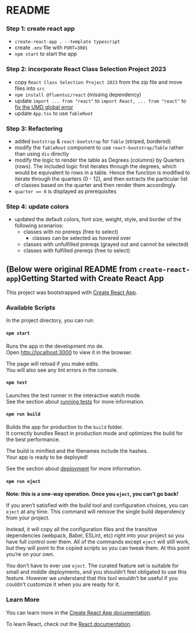 # README


### Step 1: create react app
* `create-react-app . --template typescript`
* create `.env` file with `PORT=3001`
* `npm start` to start the app

### Step 2: incorporate React Class Selection Project 2023
* copy `React Class Selection Project 2023` from the zip file and move files into `src`
* `npm install @fluentui/react` (missing dependency)
* update `import ... from "react"` to `import React, ... from "react"` to [fix the UMD global error](https://stackoverflow.com/a/70122171)
* update `App.tsx` to use `TableRoot`

### Step 3: Refactoring

* added `bootstrap` & `react-bootstrap` for `Table` (striped, bordered)
* modify the `TableRoot` component to use `react-bootstrap/Table` rather than using `div` directly
* modify the logic to render the table as Degrees (columns) by Quarters (rows). The included logic first iterates through the degrees, which would be equivalent to rows in a table. Hence the function is modified to iterate through the quarters (0 - 12), and then extracts the particular list of classes based on the quarter and then render them accordingly.
* `quarter == 0` is displayed as prerequisites

### Step 4: update colors

* updated the default colors, font size, weight, style, and border of the following scenarios:
  * classes with no prereqs (free to select)
    * classes can be selected as hovered over
  * classes with unfulfilled prereqs (grayed out and cannot be selected)
  * classes with fulfilled prereqs (free to select)

## (Below were original README from `create-react-app`)Getting Started with Create React App

This project was bootstrapped with [Create React App](https://github.com/facebook/create-react-app).

### Available Scripts

In the project directory, you can run:

#### `npm start`

Runs the app in the development mo de.\
 Open [http://localhost:3000](http://localhost:3000) to view it in the browser.

The page will reload if you make edits.\
You will also see any lint errors in the console.

#### `npm test`

Launches the test runner in the interactive watch mode.\
See the section about [running tests](https://facebook.github.io/create-react-app/docs/running-tests) for more information.

#### `npm run build`

Builds the app for production to the `build` folder.\
It correctly bundles React in production mode and optimizes the build for the best performance.

The build is minified and the filenames include the hashes.\
Your app is ready to be deployed!

See the section about [deployment](https://facebook.github.io/create-react-app/docs/deployment) for more information.

#### `npm run eject`

**Note: this is a one-way operation. Once you `eject`, you can’t go back!**

If you aren’t satisfied with the build tool and configuration choices, you can `eject` at any time. This command will remove the single build dependency from your project.

Instead, it will copy all the configuration files and the transitive dependencies (webpack, Babel, ESLint, etc) right into your project so you have full control over them. All of the commands except `eject` will still work, but they will point to the copied scripts so you can tweak them. At this point you’re on your own.

You don’t have to ever use `eject`. The curated feature set is suitable for small and middle deployments, and you shouldn’t feel obligated to use this feature. However we understand that this tool wouldn’t be useful if you couldn’t customize it when you are ready for it.

### Learn More

You can learn more in the [Create React App documentation](https://facebook.github.io/create-react-app/docs/getting-started).

To learn React, check out the [React documentation](https://reactjs.org/).
